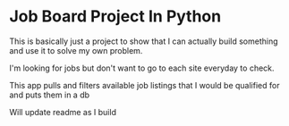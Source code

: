 # Job Board Project In Python

This is basically just a project to show that I can actually build something and use it to solve my own problem.

I'm looking for jobs but don't want to go to each site everyday to check.

This app pulls and filters available job listings that I would be qualified for and puts them in a db

Will update readme as I build